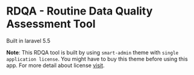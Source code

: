 # RDQA - Routine Data Quality Assessment Tool

Built in laravel 5.5

**Note**: This RDQA tool is built by using `smart-admin` theme with `single application license`. You might have to buy this theme 
before using this app. For more detail about license [visit](http://support.wrapbootstrap.com/knowledge_base/topics/usage-licenses).


